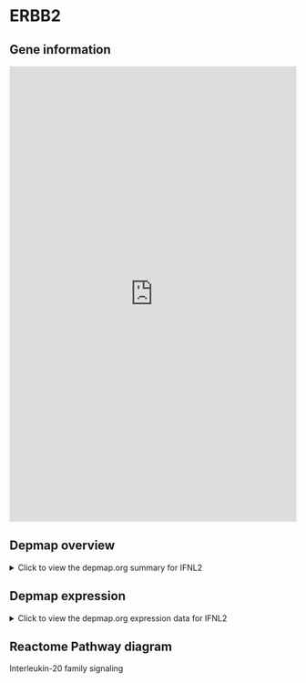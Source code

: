 <h1>ERBB2</h1>

<h2>Gene information</h2>
<iframe src="https://depmap.org/portal/gene/IFNL2?tab=about" style="border:none;width:100%;height:800px"></iframe>

<h2>Depmap overview</h2>
<details>
  <summary>Click to view the depmap.org summary for IFNL2</summary>
  <iframe src="https://depmap.org/portal/gene/IFNL2?tab=overview" style="border:none;width:100%;height:800px"></iframe>
</details>

<h2>Depmap expression</h2>
<details>
  <summary>Click to view the depmap.org expression data for IFNL2</summary>
  <iframe src="https://depmap.org/portal/gene/IFNL2?tab=characterization" style="border:none;width:100%;height:800px"></iframe>
</details>



<h2>Reactome Pathway diagram</h2>
Interleukin-20 family signaling
<div id="diagramHolder"></div>

<script>
    //Creating the Reactome Diagram widget
    //Take into account a proxy needs to be set up in your server side pointing to www.reactome.org
    function onReactomeDiagramReady(){  //This function is automatically called when the widget code is ready to be used
        var diagram = Reactome.Diagram.create({
            "placeHolder" : "diagramHolder",
            "width" : 900,
            "height" : 500
        });

        //Initialising it to the "Hemostasis" pathway
        diagram.loadDiagram("R-HSA-8854691");

        //Adding different listeners

        diagram.onDiagramLoaded(function (loaded) {
            console.info("Loaded ", loaded);
            diagram.flagItems("BAD");
	    diagram.flagItems("Q92934");
            if (loaded == "R-HSA-8854691") diagram.selectItem("R-HSA-8854691");
        });

     }
</script>



